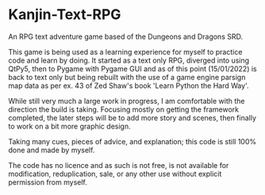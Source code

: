 # Kanjin-Text-RPG
An RPG text adventure game based of the Dungeons and Dragons SRD.

This game is being used as a learning experience for myself to practice code and learn by doing.
It started as a text only RPG, diverged into using QtPy5, then to Pygame with Pygame GUI and as of this point (15/01/2022) is back to text only but being rebuilt with the use of a game engine parsign map data as per ex. 43 of Zed Shaw's book 'Learn Python the Hard Way'.

While still very much a large work in progress, I am comfortable with the direction the build is taking. Focusing mostly on getting the framework completed, the later steps will be to add more story and scenes, then finally to work on a bit more graphic design.

Taking many cues, pieces of advice, and explanation; this code is still 100% done and made by myself.

The code has no licence and as such is not free, is not available for modification, reduplication, sale, or any other use without explicit permission from myself.
